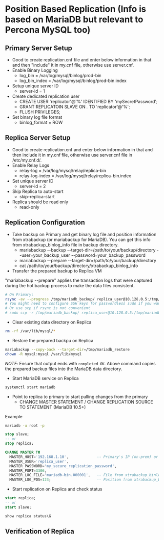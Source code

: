 # Position Based Replication (Info is based on MariaDB but relevant to Percona MySQL too)

## Primary Server Setup

* Good to create replication.cnf file and enter below information in that and then "include" it in my.cnf file, otherwise use server.cnf.
* Enable Binary Logging
  * log_bin = /var/log/mysql/binlog/prod-bin
  * log_bin_index = /var/log/mysql/binlog/prod-bin.index
* Setup unique server ID
  * server-id = 1
* Create dedicated replication user
  * CREATE USER 'replicator'@'%' IDENTIFIED BY 'mySecretPassword';
  * GRANT REPLICATOIN SLAVE ON *.* TO 'replicator'@'%';
  * FLUSH PRIVILEGES;
* Set binary log file format
  * binlog_format = ROW

## Replica Server Setup

* Good to create replication.cnf and enter below information in that and then include it in my.cnf file, otherwise use server.cnf file in /etc/my.cnf.d/.
* Enable Relay Logs
  * relay-log = /var/log/mysql/relay/replica-bin
  * relay-log-index = /var/log/mysql/relay/replica-bin.index
* Set unique server ID
  * server-id = 2
* Skip Replica to auto-start
  * skip-replica-start
* Replica should be read only
  * read-only

## Replication Configuration

* Take backup on Primary and get binary log file and position information from xtrabackup (or mariabackup for MariaDB). You can get this info from xtrabackup_binlog_info file in backup directory.
  * mariabackup --backup --target-dir=/path/to/your/backup/directory --user=your_backup_user --password=your_backup_password
  * mariabackup --prepare --target-dir=/path/to/your/backup/directory
  * cat /path/to/your/backup/directory/xtrabackup_binlog_info
* Transfer the prepared backup to Replica VM

"mariabackup --prepare" applies the transaction logs that were captured during the hot backup process to make the data files consistent.

```sh
# On Primary:
rsync -av --progress /tmp/mariadb_backup/ replica_user@10.128.0.5:/tmp/mariadb_restore/
# You might need to configure SSH keys for passwordless sudo if you want to run this automatically
# Or use scp if rsync is not convenient
# sudo scp -r /tmp/mariadb_backup/ replica_user@10.128.0.5:/tmp/mariadb_restore/
```

* Clear existing data directory on Replica

```sh
rm -rf /var/lib/mysql/*
```

* Restore the prepared backpu on Replica

```sh
mariabackup --copy-back --target-dir=/tmp/mariadb_restore
chown -R mysql:mysql /var/lib/mysql
```

*NOTE*: Ensure that output ends with `completed OK`. Above command copies the prepared backup files into the MariaDB data directory.

* Start MariaDB service on Replica

```sh
systemctl start mariadb
```

* Point to replica to primary to start pulling changes from the primary
  * CHANGE MASTER STATEMENT / CHANGE REPLICATION SOURCE TO STATEMENT (MariaDB 10.5+)

Example

```sh
mariadb -u root -p
```

```sql
stop slave;
-- or 
stop replica;

CHANGE MASTER TO
  MASTER_HOST='192.168.1.10',             -- Primary's IP (on-prem) or resolvable hostname
  MASTER_USER='replica_user',
  MASTER_PASSWORD='my_secure_replication_password',
  MASTER_PORT=3306,
  MASTER_LOG_FILE='mariadb-bin.000001',   -- File from xtrabackup_binlog_info
  MASTER_LOG_POS=123;                     -- Position from xtrabackup_binlog_info
```

* Start replication on Replica and check status

```sql
start replica;
-- or 
start slave;

show replica status\G
```

## Verification of Replica
